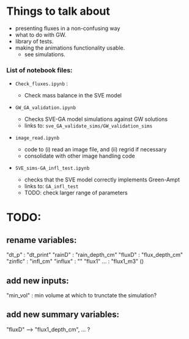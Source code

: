 # Things to talk about

- presenting fluxes in a non-confusing way
- what to do with GW.
- library of tests.
- making the animations functionality usable.
  - see simulations. 


### List of notebook files:

- `Check_fluxes.ipynb` :
  - Check mass balance in the SVE model


- `GW_GA_validation.ipynb`
  - Checks SVE-GA model simulations against GW solutions
  - links to: `sve_GA_validate_sims/GW_validation_sims`
 

- `image_read.ipynb`
	- code to (i) read an image file, and (ii) regrid if necessary
    - consolidate with other image handling code
 
- `SVE_sims-GA_infl_test.ipynb`
	- checks that the SVE model correctly implements Green-Ampt
	- links to: `GA_infl_test`
  - TODO: check larger range of parameters


# TODO:  
## rename variables:

"dt_p" : "dt_print"
"rainD" : "rain_depth_cm"
"fluxD" : "flux_depth_cm"
"zinflc" : "infl_cm"
"influx" : ""
"flux1" ... : "flux1_m3" ()

## add new inputs:
"min_vol" : min volume at which to trunctate the simulation?


##  add new summary variables:
"fluxD" -->  "flux1_depth_cm", ...  ?

